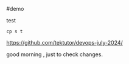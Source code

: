 #demo

test

`````
cp s t

```````

https://github.com/tektutor/devops-july-2024/

good morning , just to check changes.

